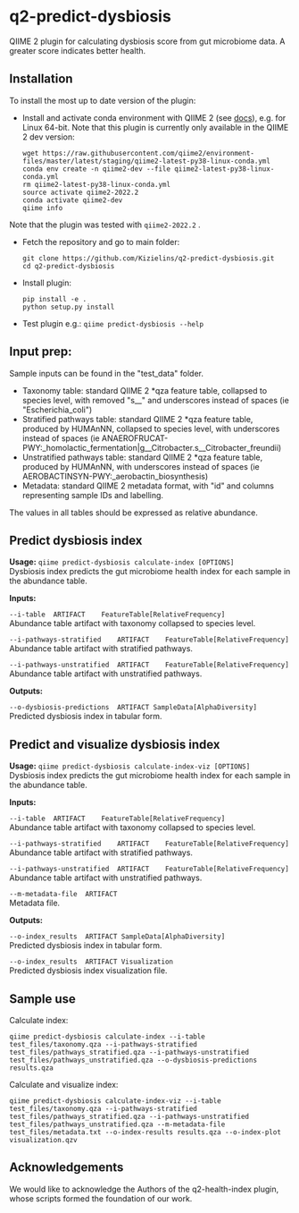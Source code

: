 # q2-predict-dysbiosis

QIIME 2 plugin for calculating dysbiosis score from gut microbiome data. A greater score indicates better health.

## Installation

To install the most up to date version of the plugin:

- Install and activate conda environment with QIIME 2 (see [docs](https://docs.qiime2.org/2020.11/install/native/)), e.g. for Linux 64-bit. Note that this plugin is currently only available in the QIIME 2 dev version:
    ```
    wget https://raw.githubusercontent.com/qiime2/environment-files/master/latest/staging/qiime2-latest-py38-linux-conda.yml
    conda env create -n qiime2-dev --file qiime2-latest-py38-linux-conda.yml
    rm qiime2-latest-py38-linux-conda.yml
    source activate qiime2-2022.2
    conda activate qiime2-dev
    qiime info
    ```
Note that the plugin was tested with `qiime2-2022.2` .

- Fetch the repository and go to main folder:
    ```
    git clone https://github.com/Kizielins/q2-predict-dysbiosis.git
    cd q2-predict-dysbiosis
    ```
- Install plugin:
    ```
    pip install -e .
    python setup.py install
    ```
  
- Test plugin e.g.: `qiime predict-dysbiosis --help`

## Input prep:

Sample inputs can be found in the "test_data" folder.

- Taxonomy table: standard QIIME 2 *qza feature table, collapsed to species level, with removed "s__" and underscores instead of spaces (ie "Escherichia_coli")
- Stratified pathways table: standard QIIME 2 *qza feature table, produced by HUMAnNN, collapsed to species level, with underscores instead of spaces (ie ANAEROFRUCAT-PWY:_homolactic_fermentation|g__Citrobacter.s__Citrobacter_freundii)
- Unstratified pathways table: standard QIIME 2 *qza feature table, produced by HUMAnNN, with underscores instead of spaces (ie AEROBACTINSYN-PWY:_aerobactin_biosynthesis)
- Metadata: standard QIIME 2 metadata format, with "id" and <custom> columns representing sample IDs and <custom> labelling.

The values in all tables should be expressed as relative abundance.

## Predict dysbiosis index
**Usage:** `qiime predict-dysbiosis calculate-index [OPTIONS]`  
Dysbiosis index predicts the gut microbiome health index for each sample in the abundance table. 

**Inputs:**  

`--i-table	ARTIFACT	FeatureTable[RelativeFrequency]`  
Abundance table artifact with taxonomy collapsed to species level.

`--i-pathways-stratified	ARTIFACT	FeatureTable[RelativeFrequency]`  
Abundance table artifact with stratified pathways.

`--i-pathways-unstratified	ARTIFACT	FeatureTable[RelativeFrequency]`  
Abundance table artifact with unstratified pathways.

**Outputs:**

`--o-dysbiosis-predictions	ARTIFACT SampleData[AlphaDiversity]`  
Predicted dysbiosis index in tabular form.

## Predict and visualize dysbiosis index

**Usage:** `qiime predict-dysbiosis calculate-index-viz [OPTIONS]`  
Dysbiosis index predicts the gut microbiome health index for each sample in the abundance table. 

**Inputs:**  

`--i-table	ARTIFACT	FeatureTable[RelativeFrequency]`  
Abundance table artifact with taxonomy collapsed to species level.

`--i-pathways-stratified	ARTIFACT	FeatureTable[RelativeFrequency]`  
Abundance table artifact with stratified pathways.

`--i-pathways-unstratified	ARTIFACT	FeatureTable[RelativeFrequency]`  
Abundance table artifact with unstratified pathways.

`--m-metadata-file	ARTIFACT`  
Metadata file.

**Outputs:**

`--o-index_results	ARTIFACT SampleData[AlphaDiversity]`  
Predicted dysbiosis index in tabular form.

`--o-index_results	ARTIFACT Visualization`  
Predicted dysbiosis index visualization file.
 
## Sample use

Calculate index: 
```
qiime predict-dysbiosis calculate-index --i-table test_files/taxonomy.qza --i-pathways-stratified test_files/pathways_stratified.qza --i-pathways-unstratified test_files/pathways_unstratified.qza --o-dysbiosis-predictions results.qza
```
Calculate and visualize index:
```
qiime predict-dysbiosis calculate-index-viz --i-table test_files/taxonomy.qza --i-pathways-stratified test_files/pathways_stratified.qza --i-pathways-unstratified test_files/pathways_unstratified.qza --m-metadata-file test_files/metadata.txt --o-index-results results.qza --o-index-plot visualization.qzv
```
## Acknowledgements

We would like to acknowledge the Authors of the q2-health-index plugin, whose scripts formed the foundation of our work. 
